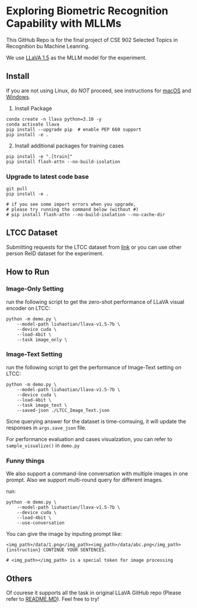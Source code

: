 # Exploring Biometric Recognition Capability with MLLMs

This GitHub Repo is for the final project of CSE 902 Selected Topics in Recognition bu Machine Leanring.

We use [LLaVA 1.5](https://github.com/haotian-liu/LLaVA/) as the MLLM model for the experiment.

## Install

If you are not using Linux, do *NOT* proceed, see instructions for [macOS](https://github.com/haotian-liu/LLaVA/blob/main/docs/macOS.md) and [Windows](https://github.com/haotian-liu/LLaVA/blob/main/docs/Windows.md).

<!-- 1. Clone this repository and navigate to LLaVA folder
```bash
git clone https://github.com/haotian-liu/LLaVA.git
cd LLaVA
``` -->

1. Install Package
```Shell
conda create -n llava python=3.10 -y
conda activate llava
pip install --upgrade pip  # enable PEP 660 support
pip install -e .
```

2. Install additional packages for training cases
```
pip install -e ".[train]"
pip install flash-attn --no-build-isolation
```

### Upgrade to latest code base

```Shell
git pull
pip install -e .

# if you see some import errors when you upgrade,
# please try running the command below (without #)
# pip install flash-attn --no-build-isolation --no-cache-dir
```
## LTCC Dataset

Submitting requests for the LTCC dataset from [link](https://naiq.github.io/LTCC_Perosn_ReID.html) or you can use other person ReID dataset for the experiment.

## How to Run

### Image-Only Setting

run the following script to get the zero-shot performance of LLaVA visual encoder on LTCC:

```
python -m demo.py \
    --model-path liuhaotian/llava-v1.5-7b \
    --device cuda \
    --load-4bit \
    --task image_only \
```

### Image-Text Setting

run the following script to get the performance of Image-Text setting on LTCC:

```
python -m demo.py \
    --model-path liuhaotian/llava-v1.5-7b \
    --device cuda \
    --load-4bit \
    --task image_text \
    --saved-json ./LTCC_Image_Text.json
```

Sicne querying answer for the dataset is time-comsuing, it will update the responses in ```args.save_json``` file. 

For performance evaluation and cases visualzation, you can refer to ```sample_visualize()``` in ```demo.py```

### Funny things 

We also support a command-line conversation with multiple images in one prompt. Also we support multi-round query for different images.

run:
```
python -m demo.py \
    --model-path liuhaotian/llava-v1.5-7b \
    --device cuda \
    --load-4bit \
    --use-conversation
```
You can give the image by inputing prompt like:

```
<img_path>/data/1.png</img_path><img_path>/data/abc.png</img_path>{instruction} CONTINUE YOUR SENTENCES.

# <img_path></img_path> is a special token for image processing
```

## Others

Of courese it supports all the task in original LLaVA GitHub repo (Please refer to [README.MD](https://github.com/haotian-liu/LLaVA/blob/main/README.md)). Feel free to try!
